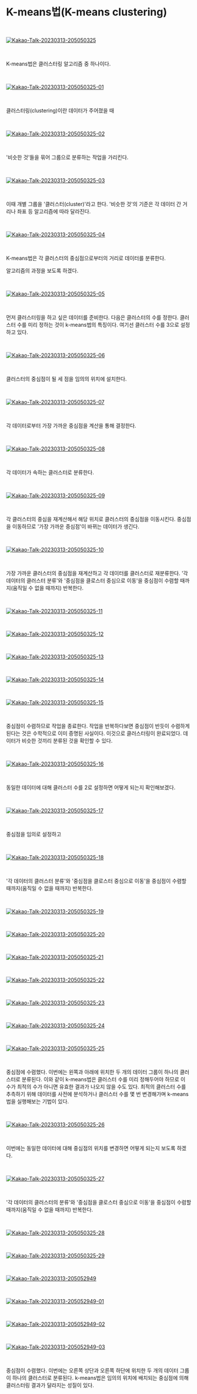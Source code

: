 # K-means법(K-means clustering)

</br>

<a href="https://ibb.co/g6jdvg9"><img src="https://i.ibb.co/jH6zV4f/Kakao-Talk-20230313-205050325.jpg" alt="Kakao-Talk-20230313-205050325" border="0"></a>

</br>

K-means법은 클러스터링 알고리즘 중 하나이다.

</br>

<a href="https://ibb.co/HC99Y4B"><img src="https://i.ibb.co/VxkkD9J/Kakao-Talk-20230313-205050325-01.jpg" alt="Kakao-Talk-20230313-205050325-01" border="0"></a>

</br>

클러스터링(clustering)이란 데이터가 주어졌을 때

</br>

<a href="https://ibb.co/BK8f80p"><img src="https://i.ibb.co/dJnfn8T/Kakao-Talk-20230313-205050325-02.jpg" alt="Kakao-Talk-20230313-205050325-02" border="0"></a>

</br>

'비슷한 것'들을 묶어 그룹으로 분류하는 작업을 가리킨다.

</br>

<a href="https://ibb.co/f4fkSvy"><img src="https://i.ibb.co/6gzHZBT/Kakao-Talk-20230313-205050325-03.jpg" alt="Kakao-Talk-20230313-205050325-03" border="0"></a>

</br>

이때 개별 그룹을 '클러스터(cluster)'라고 한다. '비슷한 것'의 기준은 각 데이터 간 거리나 좌표 등 알고리즘에 따라 달라진다.

</br>

<a href="https://ibb.co/h7xR4zh"><img src="https://i.ibb.co/smpvNYk/Kakao-Talk-20230313-205050325-04.jpg" alt="Kakao-Talk-20230313-205050325-04" border="0"></a>

</br>

K-means법은 각 클러스터의 중심점으로부터의 거리로 데이터를 분류한다.

알고리즘의 과정을 보도록 하겠다.

</br>

<a href="https://ibb.co/G3fQRgC"><img src="https://i.ibb.co/JFWjHXr/Kakao-Talk-20230313-205050325-05.jpg" alt="Kakao-Talk-20230313-205050325-05" border="0"></a>

</br>

먼저 클러스터링을 하고 싶은 데이터를 준비한다. 다음은 클러스터의 수를 정한다. 클러스터 수를 미리 정하는 것이 k-means법의 특징이다. 여기선 클러스터 수를 3으로 설정하고 있다.

</br>

<a href="https://ibb.co/4N16vFY"><img src="https://i.ibb.co/RHjxrgB/Kakao-Talk-20230313-205050325-06.jpg" alt="Kakao-Talk-20230313-205050325-06" border="0"></a>

</br>

클러스터의 중심점이 될 세 점을 임의의 위치에 설치한다.

</br>

<a href="https://ibb.co/DV4b5Qm"><img src="https://i.ibb.co/NVx3ZKf/Kakao-Talk-20230313-205050325-07.jpg" alt="Kakao-Talk-20230313-205050325-07" border="0"></a>

</br>

각 데이터로부터 가장 가까운 중심점을 계산을 통해 결정한다.

</br>

<a href="https://ibb.co/d6jGHRk"><img src="https://i.ibb.co/6brgqkD/Kakao-Talk-20230313-205050325-08.jpg" alt="Kakao-Talk-20230313-205050325-08" border="0"></a>

</br>

각 데이터가 속하는 클러스터로 분류한다.

</br>

<a href="https://ibb.co/X7n7bwy"><img src="https://i.ibb.co/n7X7bW3/Kakao-Talk-20230313-205050325-09.jpg" alt="Kakao-Talk-20230313-205050325-09" border="0"></a>

</br>

각 클러스터의 중심을 재계산해서 해당 위치로 클러스터의 중심점을 이동시킨다. 중심점을 이동하므로 '가장 가까운 중심점'이 바뀌는 데이터가 생긴다.

</br>

<a href="https://ibb.co/vqsK4Dd"><img src="https://i.ibb.co/H4NkTXP/Kakao-Talk-20230313-205050325-10.jpg" alt="Kakao-Talk-20230313-205050325-10" border="0"></a>

</br>

가장 가까운 클러스터의 중심점을 재계산하고 각 데이터를 클러스터로 재분류한다. '각 데이터의 클러스터 분류'와 '중심점을 클로스터 중심으로 이동'을 중심점이 수렴할 때까지(움직일 수 없을 때까지) 반복한다.

</br>

<a href="https://ibb.co/mXvKw5X"><img src="https://i.ibb.co/RBhKmTB/Kakao-Talk-20230313-205050325-11.jpg" alt="Kakao-Talk-20230313-205050325-11" border="0"></a>

</br>

<a href="https://ibb.co/WPLWbcP"><img src="https://i.ibb.co/Br9VXgr/Kakao-Talk-20230313-205050325-12.jpg" alt="Kakao-Talk-20230313-205050325-12" border="0"></a>

</br>

<a href="https://ibb.co/YpGx8bf"><img src="https://i.ibb.co/cDdjtx2/Kakao-Talk-20230313-205050325-13.jpg" alt="Kakao-Talk-20230313-205050325-13" border="0"></a>

</br>

<a href="https://ibb.co/QmFmn26"><img src="https://i.ibb.co/12f2KD9/Kakao-Talk-20230313-205050325-14.jpg" alt="Kakao-Talk-20230313-205050325-14" border="0"></a>

</br>

<a href="https://ibb.co/YRv7gV2"><img src="https://i.ibb.co/8KFDkQM/Kakao-Talk-20230313-205050325-15.jpg" alt="Kakao-Talk-20230313-205050325-15" border="0"></a>

</br>

중심점이 수렴하므로 작업을 종료한다. 작업을 반복하다보면 중심점이 반듯이 수렴하게 된다는 것은 수학적으로 이미 증명된 사실이다. 이것으로 클러스터링이 완료되었다. 데이터가 비슷한 것끼리 분류된 것을 확인할 수 있다.

</br>

<a href="https://ibb.co/Pr6THrH"><img src="https://i.ibb.co/wdzJmdm/Kakao-Talk-20230313-205050325-16.jpg" alt="Kakao-Talk-20230313-205050325-16" border="0"></a>

</br>

동일한 데이터에 대해 클러스터 수를 2로 설정하면 어떻게 되는지 확인해보겠다.

</br>

<a href="https://ibb.co/XJLQPnr"><img src="https://i.ibb.co/Th2fGQx/Kakao-Talk-20230313-205050325-17.jpg" alt="Kakao-Talk-20230313-205050325-17" border="0"></a>

</br>

중심점을 임의로 설정하고

</br>

<a href="https://ibb.co/bdZWn0d"><img src="https://i.ibb.co/pX80p7X/Kakao-Talk-20230313-205050325-18.jpg" alt="Kakao-Talk-20230313-205050325-18" border="0"></a>

</br>

'각 데이터의 클러스터 분류'와 '중심점을 클로스터 중심으로 이동'을 중심점이 수렴할 때까지(움직일 수 없을 때까지) 반복한다.

</br>

<a href="https://ibb.co/GFg8n1m"><img src="https://i.ibb.co/b7pCQyt/Kakao-Talk-20230313-205050325-19.jpg" alt="Kakao-Talk-20230313-205050325-19" border="0"></a>

</br>

<a href="https://ibb.co/k9sJ7vz"><img src="https://i.ibb.co/qW3CSVh/Kakao-Talk-20230313-205050325-20.jpg" alt="Kakao-Talk-20230313-205050325-20" border="0"></a>

</br>

<a href="https://ibb.co/pyq9CpQ"><img src="https://i.ibb.co/JQZMXPq/Kakao-Talk-20230313-205050325-21.jpg" alt="Kakao-Talk-20230313-205050325-21" border="0"></a>

</br>

<a href="https://ibb.co/mTTwX0R"><img src="https://i.ibb.co/MSS4Gfg/Kakao-Talk-20230313-205050325-22.jpg" alt="Kakao-Talk-20230313-205050325-22" border="0"></a>

</br>

<a href="https://ibb.co/FmtTDdy"><img src="https://i.ibb.co/n6SJLKY/Kakao-Talk-20230313-205050325-23.jpg" alt="Kakao-Talk-20230313-205050325-23" border="0"></a>

</br>

<a href="https://ibb.co/0sksQMQ"><img src="https://i.ibb.co/Rj1j707/Kakao-Talk-20230313-205050325-24.jpg" alt="Kakao-Talk-20230313-205050325-24" border="0"></a>

</br>

<a href="https://ibb.co/7Rf4nqt"><img src="https://i.ibb.co/gP2VSxZ/Kakao-Talk-20230313-205050325-25.jpg" alt="Kakao-Talk-20230313-205050325-25" border="0"></a>

</br>

중심점에 수렴했다. 이번에는 왼쪽과 아래에 위치한 두 개의 데이터 그룹이 하나의 클러스터로 분류된다. 이와 같이 k-means법은 클러스터 수를 미리 정해두어야 하므로 이 수가 최적의 수가 아니면 유효한 결과가 나오지 않을 수도 있다. 최적의 클러스터 수를 추측하기 위해 데이터를 사전에 분석하거나 클러스터 수를 몇 번 변경해가며 k-means법을 실행해보는 기법이 있다.

</br>

<a href="https://ibb.co/f1f0my0"><img src="https://i.ibb.co/986YR1Y/Kakao-Talk-20230313-205050325-26.jpg" alt="Kakao-Talk-20230313-205050325-26" border="0"></a>

</br>

이번에는 동일한 데이터에 대해 중심점의 위치를 변경하면 어떻게 되는지 보도록 하겠다.

</br>

<a href="https://ibb.co/r5KTxZK"><img src="https://i.ibb.co/tYwkqbw/Kakao-Talk-20230313-205050325-27.jpg" alt="Kakao-Talk-20230313-205050325-27" border="0"></a>

</br>

'각 데이터의 클러스터의 분류'와 '중심점을 클로스터 중심으로 이동'을 중심점이 수렴할 때까지(움직일 수 없을 때까지) 반복한다.

</br>

<a href="https://ibb.co/5LdQgCT"><img src="https://i.ibb.co/gJG0LQy/Kakao-Talk-20230313-205050325-28.jpg" alt="Kakao-Talk-20230313-205050325-28" border="0"></a>

</br>

<a href="https://ibb.co/y4NwczK"><img src="https://i.ibb.co/Dr1xHBm/Kakao-Talk-20230313-205050325-29.jpg" alt="Kakao-Talk-20230313-205050325-29" border="0"></a>

</br>

<a href="https://ibb.co/B2Yqk2k"><img src="https://i.ibb.co/XxGSHxH/Kakao-Talk-20230313-205052949.jpg" alt="Kakao-Talk-20230313-205052949" border="0"></a>

</br>

<a href="https://ibb.co/PCZCV0C"><img src="https://i.ibb.co/HgDg93g/Kakao-Talk-20230313-205052949-01.jpg" alt="Kakao-Talk-20230313-205052949-01" border="0"></a>

</br>

<a href="https://ibb.co/qkLDpGY"><img src="https://i.ibb.co/yWmNqTF/Kakao-Talk-20230313-205052949-02.jpg" alt="Kakao-Talk-20230313-205052949-02" border="0"></a>

</br>

<a href="https://ibb.co/JWLK41k"><img src="https://i.ibb.co/FkvKMr7/Kakao-Talk-20230313-205052949-03.jpg" alt="Kakao-Talk-20230313-205052949-03" border="0"></a>

</br>

중심점이 수렴했다. 이번에는 오른쪽 상단과 오른쪽 하단에 위치한 두 개의 데이터 그룹이 하나의 클러스터로 분류된다. k-means법은 임의의 위치에 배치되는 중심점에 의해 클러스터링 결과가 달라지는 성질이 있다.